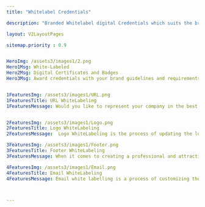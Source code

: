 ```yaml
---
title: "Whitelabel Credentials"

description: "Branded Whitelabel digital Credentials which suits the brand guidelines"

layout: V2LayoutPages

sitemap.priority : 0.9


HeroImg: /assets3/images1/2.png
Hero1Msg: White-Labeled
Hero2Msg: Digital Certificates and Badges
Hero3Msg: Award credentials with your brand guidelines and requirements.


1FeaturesImg: /assets3/images1/URL.png
1FeaturesTitle: URL WhiteLabeling
1FeaturesMessage: Would you like to represent your company in the best way possible to your customers? Well, one way you can do this is called URL white labelling. White labelling is where you brand a URL with your company's name or logo. This is a great way to show your customers that you're a professional company that cares about its image. It's also a great way to get more exposure for your company.


2FeaturesImg: /assets3/images1/Logo.png
2FeaturesTitle: Logo WhiteLabeling
2FeaturesMessage:  Logo WhiteLabeling is the process of updating the logo in the verification page to match your brand. Adding a logo can help you to stand out and build brand recognition. Awarding credentials with your logo on the top navigation bar feels you as front face for your awardees while receiving credentials.

3FeaturesImg: /assets3/images1/Footer.png
3FeaturesTitle: Footer WhiteLabeling
3FeaturesMessage: When it comes to creating a professional and attractive verification page, footer white labeling is a key part of the process. This is a process of creating a custom footer that includes the your company’s name, logo, and other key information in a professional and attractive way. This can help to improve the overall look and feel of your credential verification page. Also the informations provided in the footer portion helps your candidate to navigate.

4FeaturesImg: /assets3/images1/Email.png
4FeaturesTitle: Email WhiteLabeling
4FeaturesMessage: Email white labelling is a process of customizing the outgoing email address with your sender address. This helps the issuer to be a front face for issuing the credentials. Also you can receive and respond to the feedbacks from awardees.



---
```


